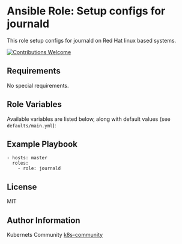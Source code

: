 Ansible Role: Setup configs for journald
============================

This role setup configs for journald on Red Hat linux based systems.

[![Contributions Welcome](https://img.shields.io/badge/contributions-welcome-brightgreen.svg?style=flat)](https://github.com/openprovider/cloud-setup/issues)

Requirements
------------

No special requirements.

Role Variables
--------------

Available variables are listed below, along with default values (see `defaults/main.yml`):

Example Playbook
----------------

    - hosts: master
      roles:
        - role: journald

License
-------

MIT

Author Information
------------------

Kubernets Community [k8s-community](https://github.com/k8s-community)
